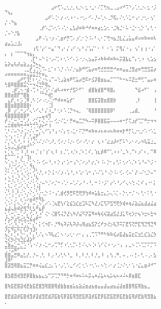 ⠀⠀⠀⠀⠀⠀⠀⠀⠀⠀⠀⠀⠀⠀⠀⣠⠖⢋⠡⣀⢂⡐⡀⢆⡐⠄⣂⠐⣀⠂⠌⡉⢓⢦⣀⢀⣠⠴⠚⠩⠑⡠⢁⢂⡐⠄⣂⠐⡨⠙⢦⡄⠀⠀⠀⠀⠀⠀⠀⠀⠀⠀⠀⠀⠀
⠀⠀⠀⠀⠀⠀⠀⠀⠀⠀⠀⠀⠀⣠⠞⠡⢈⠂⡔⠠⢂⠰⠐⠠⠐⢂⠄⠊⠄⡘⠤⢁⠢⢀⡙⢯⡄⠌⢂⠡⣁⠒⢠⠂⡐⢂⠄⢢⠁⡌⠠⠙⣦⠀⠀⠀⠀⠀⠀⠀⠀⠀⠀⠀⠀
⠀⠀⠀⠀⠀⠀⠀⠀⠀⠀⠀⢀⡞⠡⣈⠡⢂⠡⠠⢁⠂⣄⣣⡼⠶⠷⠚⠞⠶⠶⣴⣂⣡⢂⠐⣈⢷⣈⠂⠥⠐⣈⠂⢂⡑⠈⡄⢃⠐⡈⠤⠑⡘⣧⠀⠀⠀⠀⠀⠀⠀⠀⠀⠀⠀
⠀⠀⠀⠀⠀⠀⠀⠀⠀⠀⣠⠟⠠⢡⠐⡰⠠⢁⣶⠞⡛⢉⠄⡰⢁⠂⡑⠨⠄⠃⢄⠂⡉⢛⠲⣦⣘⣇⣌⣠⣥⣤⠾⠴⠶⠷⠶⠶⠧⣴⣤⣡⣐⣸⡄⠀⠀⠀⠀⠀⠀⠀⠀⠀⠀
⠀⠀⠀⠀⠀⠀⠀⠀⠀⢰⢫⠈⡔⠁⠒⣤⠁⠙⢠⠂⡌⢠⠊⠐⡄⠃⡌⢡⡌⠁⠂⠘⠀⠂⢡⠀⡍⢻⡌⠐⢠⠀⢢⠁⡆⢰⠐⢠⠁⡄⠀⡆⠈⠉⠉⠙⢲⣦⡄⠀⠀⠀⠀⠀⠀
⠀⠀⠀⠀⠀⠀⠀⠀⢀⡏⠃⠤⠑⢨⠐⡠⠌⡁⠆⢂⠡⠊⠄⡡⠐⡐⢄⣢⣤⡭⠴⠷⠷⠾⠶⠷⠦⡭⣽⣧⣆⠉⡄⢂⠰⠀⢆⣡⣢⣥⡵⣤⢧⡼⣤⣵⣠⣠⣙⠦⣄⠀⠀⠀⠀
⠀⠀⠀⠀⠀⠀⢀⣀⡞⢠⢉⢂⠩⠄⣂⠁⠆⠡⡘⠠⠡⠌⡐⣤⡷⠛⢋⣥⡴⠶⢛⣚⣛⣛⣛⠚⠶⠶⣤⣤⣘⣻⣴⠶⢛⣛⣫⣭⡴⠴⠶⠶⠶⠶⠶⠶⢤⣭⣭⣙⡓⠶⣄⠀⠀
⠀⠀⠀⠀⣠⠞⢋⢹⡃⠆⢂⠌⡐⠢⢠⠉⠤⢑⣠⣵⢶⠟⢋⣥⡴⣛⠯⠖⣪⡽⣿⣶⣦⣤⡉⠉⠉⠓⠒⠦⠭⣝⣒⠛⢋⠉⣤⡤⠶⢓⣿⠿⣿⣿⣿⣭⡑⠒⠲⢬⣙⡛⢿⣄⠀
⠀⠀⢀⡾⢁⠢⠐⣾⠠⢉⠰⢈⡐⢡⠂⠌⣴⠧⠴⠶⠖⡚⣫⠕⠋⠁⠀⣾⣿⣷⣾⣿⠛⢿⣿⡄⠀⠀⠀⠀⠀⠀⠙⣮⠴⠋⠁⠀⢠⣿⣿⣶⣿⡟⠙⣿⣷⠀⠀⠀⠈⠉⠓⢾⡃
⠀⣄⡞⡀⠆⡡⢈⠿⢀⠣⢈⠔⠠⢂⠌⡐⠛⠾⠶⠶⣥⡞⠁⠀⠀⠀⠀⣿⣿⣯⣽⣿⣶⣿⣿⡷⠀⠀⠀⠀⠀⠀⢀⠇⠀⠀⠀⠀⢸⣿⣿⣶⣿⣿⣿⣿⣿⠆⠀⠀⠀⠀⠀⢈⡇
⢀⡿⠀⡔⢁⠒⡠⠊⢄⠡⠊⢄⠃⡌⠰⣀⠃⢂⠆⠡⢈⡙⠲⢤⡀⠀⠈⢿⣿⣿⣿⣿⣿⣿⡿⠃⠀⠀⠀⠀⢀⣠⣾⡀⠀⠀⠀⠀⠘⢿⣿⣿⣿⣿⣿⣿⠟⠀⠀⢀⣀⣤⢴⢻⠀
⡞⠠⢁⠒⡈⠤⢁⠜⡀⢊⡁⠆⢌⠠⠡⠄⢊⡐⠌⣁⠂⡛⠶⣤⣉⡙⠳⠤⠭⡿⣿⣿⣯⣭⠤⠤⠤⠶⠒⡋⢍⣰⡞⢉⡉⠛⡒⠲⠲⠤⠭⠿⠿⠻⢛⠚⠛⠩⢉⠩⡼⠖⠋⠸⠀
⢁⠃⠌⠤⠑⡰⢈⡐⠌⠄⠒⡈⢄⠊⢡⠘⢠⠐⠌⡄⢒⠠⣁⠂⠍⡙⠛⠶⠷⠶⠴⠦⠶⠴⠦⠷⠶⠶⡗⠛⡋⢅⡐⢂⡐⠡⠐⠡⣁⠢⠐⡄⠂⠅⠂⡜⢀⢃⣬⠟⠁⠀⠀⠀⠀
⠌⡈⢄⠣⠘⡀⠆⠰⡈⢌⠡⠌⡐⠌⢂⠜⡀⢊⠔⡐⠨⡐⠄⢊⠔⠠⢃⠂⡔⠀⢆⠰⠈⣔⣰⡼⠖⡋⠥⠑⡠⠂⠔⡠⠲⢧⣭⣐⣀⣂⢥⣠⣁⣮⡴⣶⠚⠉⠁⠀⠀⠀⠀⠀⠀
⠆⡁⢆⠈⡁⠸⢀⠇⠰⠆⡈⢰⠈⢰⠁⢆⠸⠀⡆⡈⢁⠰⡈⠆⡈⠆⡁⠎⡀⢱⣆⡾⠿⠉⢁⠰⠰⠈⣀⠱⢀⠉⠆⡰⠁⠆⡀⠉⠿⣏⠉⠉⠁⠆⡰⠈⢹⡆⠀⠀⠀⠀⠀⠀⠀
⠢⢁⠢⢘⠠⠑⡂⠌⣂⠑⠨⠄⢊⠤⠘⡀⠆⡑⢠⠂⡡⠒⢠⠑⡈⠔⡠⠃⡔⡈⠆⠨⠄⡑⠂⡄⢃⠅⢂⠔⠡⡈⠆⢡⠘⠤⠑⡨⠐⢄⡘⠌⢡⠊⠔⡈⠄⡙⢧⡀⠀⠀⠀⠀⠀
⡑⠂⠌⠄⡃⢡⠐⡡⠄⢊⠡⡘⡀⠆⡑⢨⠐⠌⡰⠠⢡⠘⡀⠆⢡⠂⢡⠒⢠⠡⠌⢡⠘⠠⡑⠨⠄⢊⠄⢊⠤⠁⡜⠠⠌⢂⡑⠤⠉⡄⠢⢘⠠⡘⢠⠑⡨⠐⡈⢧⠀⠀⠀⠀⠀
⠄⡉⠌⢂⠡⢂⠡⡐⠌⢂⠡⡐⠤⠑⡈⠔⡈⠒⠠⢁⠂⠤⢁⠌⡠⠘⠠⠘⡀⠒⠨⠐⡨⠁⡔⠡⠘⡠⠊⢄⠢⢑⠠⡁⠎⢠⠐⠂⡅⢂⡑⢂⠡⡐⢁⠢⠑⡐⠨⡘⡇⠀⠀⠀⠀
⢂⠡⢘⠠⢃⢂⠡⡐⠌⢂⠡⡐⢂⡑⠨⠐⢠⢁⣾⢞⡻⣛⠯⣛⢟⡻⢳⠾⠶⣥⣧⣒⣄⡡⢄⠡⡁⠄⡑⢂⠒⡈⠐⠄⢃⠂⠅⢃⠐⢂⠐⡈⢐⠈⡄⢂⡡⣤⣵⠶⢷⣆⠀⠀⠀
⢂⠡⠂⡅⠢⡈⠔⢠⠉⠤⢁⠢⢁⠔⠡⢈⢦⣟⢣⠎⣕⣮⣱⣎⣖⣩⠧⣍⠳⣜⡰⣍⢫⠝⣫⢛⢟⡳⢾⠶⢶⡬⣵⣬⣦⣼⣴⣬⣴⣦⣼⢤⡷⠾⣞⢻⡙⢇⣣⠛⣦⡟⠀⠀⠀
⢂⠡⠒⡈⠤⢁⠊⡄⢊⠄⢃⠰⠁⢌⠂⢌⣿⢫⢬⡙⣜⢢⠳⡜⣬⠫⡝⣭⠻⠶⢷⢮⢮⣽⣴⣫⣜⣸⣅⠫⢖⡱⡒⢦⠱⣒⠦⣓⠲⡜⣢⠝⣰⢫⣔⣣⣙⣮⣴⠟⠉⠀⠀⠀⠀
⢂⠡⢂⠱⡈⠰⢈⡐⠂⡌⠂⡅⢊⠲⡏⠄⡘⠻⢦⠽⡬⢧⠽⡼⢤⢿⣴⣦⣫⡝⣊⠞⡲⢜⡢⢧⡹⠭⡍⣟⢫⢝⡛⣏⢻⣙⢻⣙⠻⡹⣍⠻⣍⠯⡍⢏⡝⢲⣹⠆⠀⠀⠀⠀⠀
⢦⡁⠆⡁⠆⡑⠂⡄⠃⡄⢃⠌⡄⠢⠹⢧⣔⡁⠢⠐⡠⢂⠂⠔⠂⡄⢠⢀⢉⠩⠙⠛⠓⠷⠷⢮⡴⣯⣼⣦⣭⣖⣍⣲⣃⣎⣱⣌⡳⣑⢎⡳⢜⢲⣙⣎⣼⡵⠋⠀⠀⠀⠀⠀⠀
⣈⣷⣤⣁⠒⡈⠡⠐⢡⠐⠌⡰⠠⣁⠒⡠⢉⠙⡋⠰⢁⢂⡉⠄⡃⠌⢄⠢⢈⠆⢡⠊⢌⠰⠐⡠⠐⢠⠀⡄⣀⠢⢈⠡⢉⡉⠍⡉⠩⢉⠩⣩⠿⠋⠉⠉⠀⠀⠀⠀⠀⠀⠀⠀⠀
⣿⣿⣤⣛⠿⣤⣃⡜⡀⡘⠤⢀⢃⠀⠇⡠⠘⡠⢃⠣⠘⣀⠀⠇⡀⠇⡘⡀⠇⡘⣀⠸⠀⡄⢣⢀⠛⡀⠤⢀⠠⠄⡃⠄⢃⠠⢀⠄⣣⣸⠿⠃⠀⠀⠀⠀⠀⠀⠀⠀⠀⠀⠀⠀⠀
⣿⣽⣻⢿⣿⣦⣭⣉⡛⠶⠶⢬⣤⣎⣐⡄⢡⠐⡠⢁⠡⣀⠊⠔⡁⢂⠡⠐⢂⠡⠄⠢⢑⠠⠂⡔⢈⡐⠌⢂⠂⢡⠐⣌⣄⣶⠼⠚⠉⠀⠀⠀⠀⠀⠀⠀⠀⠀⠀⠀⠀⠀⠀⠀⠀
⣿⣳⣿⣻⢾⣻⣟⡿⣿⣷⣦⣦⣄⣢⠉⡩⢉⡙⠙⠛⡓⠶⠺⠶⠦⠥⠦⡭⢤⠶⡬⣥⠦⢦⡥⢦⠦⠴⠬⠦⡿⣶⣿⣏⠀⠀⠀⠀⠀⠀⠀⠀⠀⠀⠀⠀⠀⠀⠀⠀⠀⠀⠀⠀⠀
⣿⢷⣯⣟⣿⣽⢾⣟⣷⣯⣟⣿⣻⢿⣿⣿⢿⣾⣷⣷⣶⣶⣥⣦⣵⣬⣶⣴⣦⣶⣤⣤⣼⣤⣴⣦⣬⣼⣶⣿⣿⢿⣯⢿⣷⣦⣀⠀⠀⠀⠀⠀⠀⠀⠀⠀⠀⠀⠀⠀⠀⠀⠀⠀⠀
⣿⣟⣾⣽⡾⣯⣿⢾⣻⡾⣽⣾⣻⣟⣾⡽⣯⣷⢯⡿⣽⣯⢿⣻⣟⣯⡿⣽⡾⣯⣟⡿⣯⣟⣯⣟⡿⣯⣟⣷⣯⢿⡾⣟⣷⢿⣻⣿⣦⡀⠀⠀⠀⠀⠀⠀⠀⠀⠀⠀⠀⠀⠀⠀⠀


